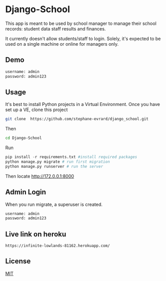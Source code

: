 # Django-School

This app is meant to be used by school manager to manage their school records:
student data
staff
results and
finances.

It currently doesn't allow students/staff to login.
Solely, it's expected to be used on a single machine or online for managers only.

## Demo
```bash
username: admin
password: admin123
```

## Usage
It's best to install Python projects in a Virtual Environment. Once you have set up a VE, clone this project

```bash
git clone  https://github.com/stephane-evrard/django_school.git
```
Then

```bash
cd Django-School
```
Run

```python
pip install -r requirements.txt #install required packages
python manage.py migrate # run first migration
python manage.py runserver # run the server
```
Then locate http://172.0.0.1:8000

## Admin Login
When you run migrate, a superuser is created.
```bash
username: admin
password: admin123
```

## Live link on heroku
    https://infinite-lowlands-81162.herokuapp.com/

## License
[MIT](https://choosealicense.com/licenses/mit/)



